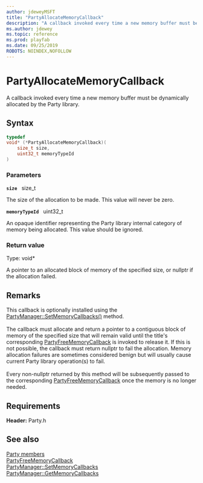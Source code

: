 ```yaml
---
author: jdeweyMSFT
title: "PartyAllocateMemoryCallback"
description: "A callback invoked every time a new memory buffer must be dynamically allocated by the Party library."
ms.author: jdewey
ms.topic: reference
ms.prod: playfab
ms.date: 09/25/2019
ROBOTS: NOINDEX,NOFOLLOW
---
```


# PartyAllocateMemoryCallback  

A callback invoked every time a new memory buffer must be dynamically allocated by the Party library.  

## Syntax  
  
```cpp
typedef
void* (*PartyAllocateMemoryCallback)(  
    size_t size,  
    uint32_t memoryTypeId  
)  
```  
  
### Parameters  
  
**`size`** &nbsp; size_t  
  
The size of the allocation to be made. This value will never be zero.  
  
**`memoryTypeId`** &nbsp; uint32_t  
  
An opaque identifier representing the Party library internal category of memory being allocated. This value should be ignored.  
  
  
### Return value
Type: void*
  
A pointer to an allocated block of memory of the specified size, or nullptr if the allocation failed.
  
## Remarks  
  
This callback is optionally installed using the [PartyManager::SetMemoryCallbacks()](../classes/PartyManager/methods/partymanager_setmemorycallbacks.md) method. <br /><br /> The callback must allocate and return a pointer to a contiguous block of memory of the specified size that will remain valid until the title's corresponding [PartyFreeMemoryCallback](partyfreememorycallback.md) is invoked to release it. If this is not possible, the callback must return nullptr to fail the allocation. Memory allocation failures are sometimes considered benign but will usually cause current Party library operation(s) to fail.   <br /><br /> Every non-nullptr returned by this method will be subsequently passed to the corresponding [PartyFreeMemoryCallback](partyfreememorycallback.md) once the memory is no longer needed.
  
## Requirements  
  
**Header:** Party.h
  
## See also  
[Party members](../party_members.md)  
[PartyFreeMemoryCallback](partyfreememorycallback.md)  
[PartyManager::SetMemoryCallbacks](../classes/PartyManager/methods/partymanager_setmemorycallbacks.md)  
[PartyManager::GetMemoryCallbacks](../classes/PartyManager/methods/partymanager_getmemorycallbacks.md)
  
  
